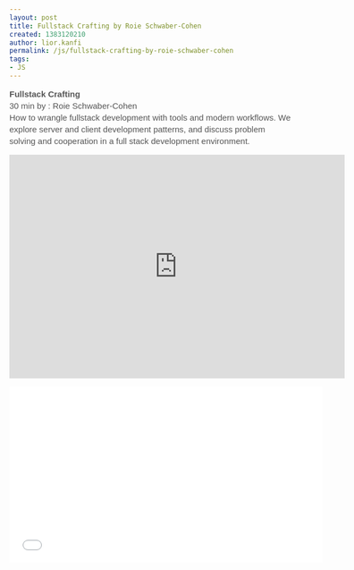 ```yaml
---
layout: post
title: Fullstack Crafting by Roie Schwaber-Cohen
created: 1383120210
author: lior.kanfi
permalink: /js/fullstack-crafting-by-roie-schwaber-cohen
tags:
- JS
---
```

<p><b style="color: rgb(85, 85, 85); font-family: verdana, Arial, sans-serif; font-size: 15px; line-height: 21px;">Fullstack Crafting</b><span style="color: rgb(85, 85, 85); font-family: verdana, Arial, sans-serif; font-size: 15px; line-height: 21px;">&nbsp;</span><br style="color: rgb(85, 85, 85); font-family: verdana, Arial, sans-serif; font-size: 15px; line-height: 21px;" />
<span style="color: rgb(85, 85, 85); font-family: verdana, Arial, sans-serif; font-size: 15px; line-height: 21px;">30 min by : Roie Schwaber-Cohen&nbsp;</span><br style="color: rgb(85, 85, 85); font-family: verdana, Arial, sans-serif; font-size: 15px; line-height: 21px;" />
<span style="font-family: verdana, Arial, sans-serif; color: rgb(85, 85, 85); font-size: 15px; line-height: 21px;">How to wrangle fullstack development with tools and modern workflows. We explore server and client development patterns, and discuss problem solving and cooperation in a full stack development environment.&nbsp;</span></p>

<p><iframe frameborder="0" height="400" marginheight="0" marginwidth="0" name="Fullstack Crafting" scrolling="no" src="https://docs.google.com/presentation/embed?id=1SYoHTngdViI8-EqLQh6e7vyFsEbQoKWMVrH40uLxcX4" width="600"></iframe></p>

<iframe width="560" height="315" src="//www.youtube.com/embed/9PVz59H_kMY" frameborder="0" allowfullscreen></iframe>
